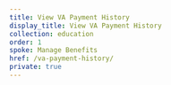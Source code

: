```yaml
---
title: View VA Payment History
display_title: View VA Payment History
collection: education
order: 1
spoke: Manage Benefits
href: /va-payment-history/
private: true
---
```

